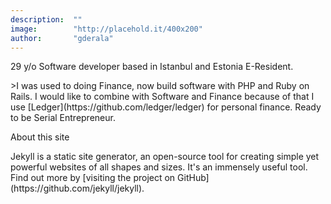```yaml
---
description:  ""
image:        "http://placehold.it/400x200"
author:       "gderala"
---
```


<p class="lead">29 y/o Software developer based in Istanbul and Estonia E-Resident.</p>
>I was used to doing Finance, now build software with PHP and Ruby on Rails. I would like to combine with Software and  Finance because of that I use [Ledger](https://github.com/ledger/ledger) for personal finance. Ready to be Serial Entrepreneur.	

<p class="lead">About this site</p>
Jekyll is a static site generator, an open-source tool for creating simple yet powerful websites of all shapes and sizes.
It's an immensely useful tool. Find out more by [visiting the project on GitHub](https://github.com/jekyll/jekyll).